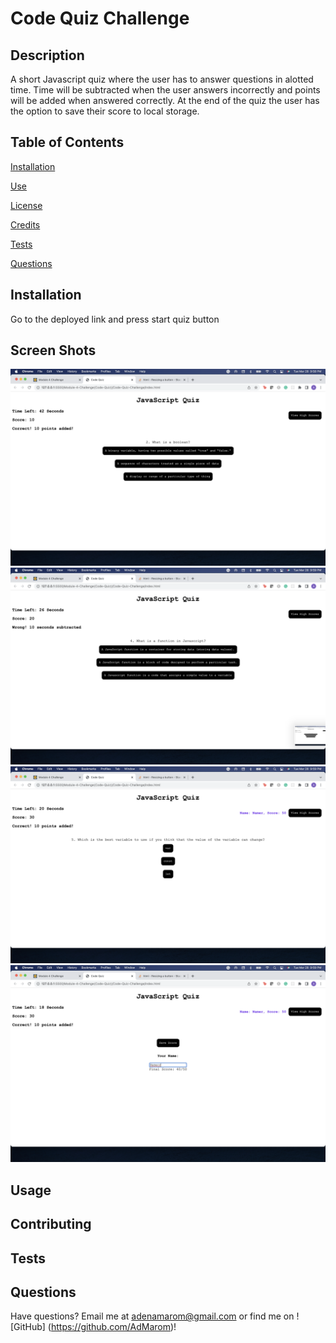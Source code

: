 # Code Quiz Challenge 


## Description 
A short Javascript quiz where the user has to answer questions in alotted time. Time will be subtracted when the user answers incorrectly and points will be added when answered correctly. At the end of the quiz the user has the option to save their score to local storage.

## Table of Contents

 [Installation](#Installation)

    
 [Use](#Use)

    
 [License](#License)

    
 [Credits](#Credits)

    
 [Tests](#Tests)

    
 [Questions](#Questions)


## Installation
Go to the deployed link and press start quiz button

## Screen Shots

![](./images/question2.png)
![](./images/question4.png)
![](./images/question5.png)
![](./images/SaveScore.png)

## Usage


## Contributing


## Tests


## Questions

Have questions? Email me at adenamarom@gmail.com or find me on ![GitHub] (https://github.com/AdMarom)!